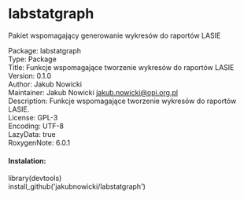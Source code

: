 # labstatgraph
Pakiet wspomagający generowanie wykresów do raportów LASIE

Package: labstatgraph  
Type: Package  
Title: Funkcje wspomagające tworzenie wykresów do raportów LASIE  
Version: 0.1.0  
Author: Jakub Nowicki  
Maintainer: Jakub Nowicki <jakub.nowicki@opi.org.pl>  
Description: Funkcje wspomagające tworzenie wykresów do raportów LASIE.  
License: GPL-3  
Encoding: UTF-8  
LazyData: true  
RoxygenNote: 6.0.1  

#### **Instalation:**
library(devtools)  
install_github('jakubnowicki/labstatgraph')
